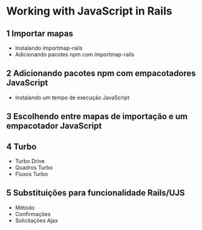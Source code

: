# Working with JavaScript in Rails

## 1 Importar mapas
  - Instalando importmap-rails
  - Adicionando pacotes npm com importmap-rails
## 2 Adicionando pacotes npm com empacotadores JavaScript
  - Instalando um tempo de execução JavaScript
## 3 Escolhendo entre mapas de importação e um empacotador JavaScript
## 4 Turbo
  - Turbo Drive
  - Quadros Turbo
  - Fluxos Turbo
## 5 Substituições para funcionalidade Rails/UJS
  - Método
  - Confirmações
  - Solicitações Ajax